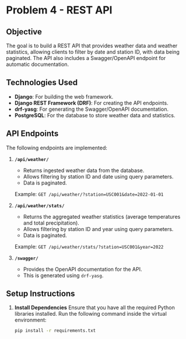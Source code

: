 # Problem 4 - REST API

## Objective
The goal is to build a REST API that provides weather data and weather statistics, allowing clients to filter by date and station ID, with data being paginated. The API also includes a Swagger/OpenAPI endpoint for automatic documentation.

## Technologies Used
- **Django**: For building the web framework.
- **Django REST Framework (DRF)**: For creating the API endpoints.
- **drf-yasg**: For generating the Swagger/OpenAPI documentation.
- **PostgreSQL**: For the database to store weather data and statistics.

## API Endpoints
The following endpoints are implemented:

1. **`/api/weather/`**
   - Returns ingested weather data from the database.
   - Allows filtering by station ID and date using query parameters.
   - Data is paginated.

   Example: `GET /api/weather/?station=USC001&date=2022-01-01`

2. **`/api/weather/stats/`**
   - Returns the aggregated weather statistics (average temperatures and total precipitation).
   - Allows filtering by station ID and year using query parameters.
   - Data is paginated.

   Example: `GET /api/weather/stats/?station=USC001&year=2022`

3. **`/swagger/`**
   - Provides the OpenAPI documentation for the API.
   - This is generated using `drf-yasg`.

## Setup Instructions

1. **Install Dependencies**
   Ensure that you have all the required Python libraries installed. Run the following command inside the virtual environment:
   ```bash
   pip install -r requirements.txt
